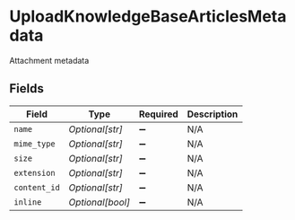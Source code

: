 # UploadKnowledgeBaseArticlesMetadata

Attachment metadata


## Fields

| Field              | Type               | Required           | Description        |
| ------------------ | ------------------ | ------------------ | ------------------ |
| `name`             | *Optional[str]*    | :heavy_minus_sign: | N/A                |
| `mime_type`        | *Optional[str]*    | :heavy_minus_sign: | N/A                |
| `size`             | *Optional[str]*    | :heavy_minus_sign: | N/A                |
| `extension`        | *Optional[str]*    | :heavy_minus_sign: | N/A                |
| `content_id`       | *Optional[str]*    | :heavy_minus_sign: | N/A                |
| `inline`           | *Optional[bool]*   | :heavy_minus_sign: | N/A                |